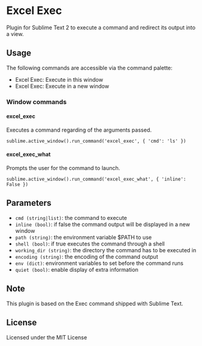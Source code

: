 # Excel Exec

Plugin for Sublime Text 2 to execute a command and redirect its output into a view.

## Usage

The following commands are accessible via the command palette:

- Excel Exec: Execute in this window
- Excel Exec: Execute in a new window

### Window commands 

#### excel_exec

Executes a command regarding of the arguments passed.

	sublime.active_window().run_command('excel_exec', { 'cmd': 'ls' })

#### excel_exec_what

Prompts the user for the command to launch.

	sublime.active_window().run_command('excel_exec_what', { 'inline': False })

## Parameters

- `cmd (string|list)`: the command to execute
- `inline (bool)`: if false the command output will be displayed in a new window
- `path (string)`: the environment variable $PATH to use
- `shell (bool)`: if true executes the command through a shell
- `working_dir (string)`: the directory the command has to be executed in
- `encoding (string)`: the encoding of the command output
- `env (dict)`: environment variables to set before the command runs
- `quiet (bool)`: enable display of extra information

## Note

This plugin is based on the Exec command shipped with Sublime Text.

## License

Licensed under the MIT License
